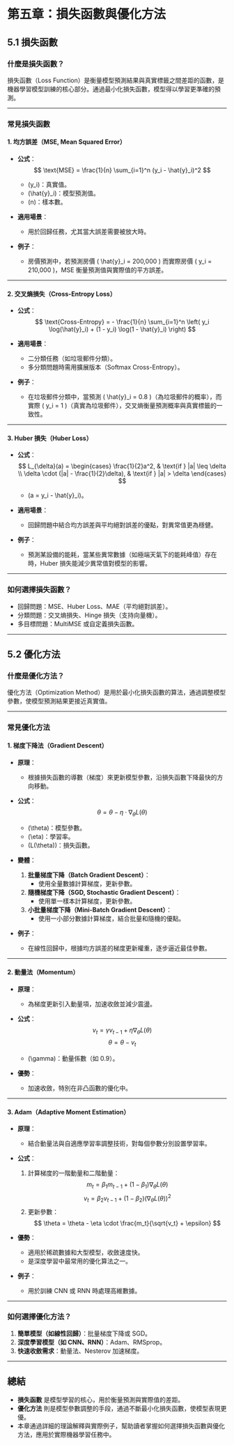 # 第五章：損失函數與優化方法

## 5.1 損失函數

### 什麼是損失函數？
損失函數（Loss Function）是衡量模型預測結果與真實標籤之間差距的函數，是機器學習模型訓練的核心部分。通過最小化損失函數，模型得以學習更準確的預測。

---

### 常見損失函數

#### 1. **均方誤差（MSE, Mean Squared Error）**
- **公式**：
  $$
  \text{MSE} = \frac{1}{n} \sum_{i=1}^n (y_i - \hat{y}_i)^2
  $$
  - \(y_i\)：真實值。
  - \(\hat{y}_i\)：模型預測值。
  - \(n\)：樣本數。

- **適用場景**：
  - 用於回歸任務，尤其當大誤差需要被放大時。

- **例子**：
  - 房價預測中，若預測房價 \( \hat{y}_i = 200,000 \) 而實際房價 \( y_i = 210,000 \)，MSE 衡量預測值與實際值的平方誤差。

---

#### 2. **交叉熵損失（Cross-Entropy Loss）**
- **公式**：
  $$
  \text{Cross-Entropy} = - \frac{1}{n} \sum_{i=1}^n \left( y_i \log(\hat{y}_i) + (1 - y_i) \log(1 - \hat{y}_i) \right)
  $$

- **適用場景**：
  - 二分類任務（如垃圾郵件分類）。
  - 多分類問題時需用擴展版本（Softmax Cross-Entropy）。

- **例子**：
  - 在垃圾郵件分類中，當預測 \( \hat{y}_i = 0.8 \)（為垃圾郵件的概率），而實際 \( y_i = 1 \)（真實為垃圾郵件），交叉熵衡量預測概率與真實標籤的一致性。

---

#### 3. **Huber 損失（Huber Loss）**
- **公式**：
  $$
  L_{\delta}(a) =
  \begin{cases}
    \frac{1}{2}a^2, & \text{if } |a| \leq \delta \\
    \delta \cdot (|a| - \frac{1}{2}\delta), & \text{if } |a| > \delta
  \end{cases}
  $$
  - \(a = y_i - \hat{y}_i\)。

- **適用場景**：
  - 回歸問題中結合均方誤差與平均絕對誤差的優點，對異常值更為穩健。

- **例子**：
  - 預測某設備的能耗，當某些異常數據（如極端天氣下的能耗峰值）存在時，Huber 損失能減少異常值對模型的影響。

---

### 如何選擇損失函數？
- 回歸問題：MSE、Huber Loss、MAE（平均絕對誤差）。
- 分類問題：交叉熵損失、Hinge 損失（支持向量機）。
- 多目標問題：MultiMSE 或自定義損失函數。

---

## 5.2 優化方法

### 什麼是優化方法？
優化方法（Optimization Method）是用於最小化損失函數的算法，通過調整模型參數，使模型預測結果更接近真實值。

---

### 常見優化方法

#### 1. **梯度下降法（Gradient Descent）**
- **原理**：
  - 根據損失函數的導數（梯度）來更新模型參數，沿損失函數下降最快的方向移動。

- **公式**：
  $$
  \theta = \theta - \eta \cdot \nabla_\theta L(\theta)
  $$
  - \(\theta\)：模型參數。
  - \(\eta\)：學習率。
  - \(L(\theta)\)：損失函數。

- **變體**：
  1. **批量梯度下降（Batch Gradient Descent）**：
     - 使用全量數據計算梯度，更新參數。
  2. **隨機梯度下降（SGD, Stochastic Gradient Descent）**：
     - 使用單一樣本計算梯度，更新參數。
  3. **小批量梯度下降（Mini-Batch Gradient Descent）**：
     - 使用一小部分數據計算梯度，結合批量和隨機的優點。

- **例子**：
  - 在線性回歸中，根據均方誤差的梯度更新權重，逐步逼近最佳參數。

---

#### 2. **動量法（Momentum）**
- **原理**：
  - 為梯度更新引入動量項，加速收斂並減少震盪。

- **公式**：
  $$
  v_t = \gamma v_{t-1} + \eta \nabla_\theta L(\theta)
  $$
  $$
  \theta = \theta - v_t
  $$
  - \(\gamma\)：動量係數（如 0.9）。

- **優勢**：
  - 加速收斂，特別在非凸函數的優化中。

---

#### 3. **Adam（Adaptive Moment Estimation）**
- **原理**：
  - 結合動量法與自適應學習率調整技術，對每個參數分別設置學習率。

- **公式**：
  1. 計算梯度的一階動量和二階動量：
     $$
     m_t = \beta_1 m_{t-1} + (1 - \beta_1) \nabla_\theta L(\theta)
     $$
     $$
     v_t = \beta_2 v_{t-1} + (1 - \beta_2) (\nabla_\theta L(\theta))^2
     $$
  2. 更新參數：
     $$
     \theta = \theta - \eta \cdot \frac{m_t}{\sqrt{v_t} + \epsilon}
     $$

- **優勢**：
  - 適用於稀疏數據和大型模型，收斂速度快。
  - 是深度學習中最常用的優化算法之一。

- **例子**：
  - 用於訓練 CNN 或 RNN 時處理高維數據。

---

### 如何選擇優化方法？
1. **簡單模型（如線性回歸）**：批量梯度下降或 SGD。
2. **深度學習模型（如 CNN、RNN）**：Adam、RMSprop。
3. **快速收斂需求**：動量法、Nesterov 加速梯度。

---

## 總結
- **損失函數** 是模型學習的核心，用於衡量預測與實際值的差距。
- **優化方法** 則是模型參數調整的手段，通過不斷最小化損失函數，使模型表現更優。
- 本章通過詳細的理論解釋與實際例子，幫助讀者掌握如何選擇損失函數與優化方法，應用於實際機器學習任務中。

